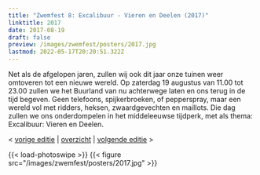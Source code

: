 ```yaml
---
title: "Zwemfest 8: Excalibuur - Vieren en Deelen (2017)"
linktitle: 2017
date: 2017-08-19
draft: false
preview: /images/zwemfest/posters/2017.jpg
lastmod: 2022-05-17T20:20:51.322Z
---
```

Net als de afgelopen jaren, zullen wij ook dit jaar onze tuinen weer omtoveren tot een nieuwe wereld. Op zaterdag 19 augustus van 11.00 tot 23.00 zullen we het Buurland van nu achterwege laten en ons terug in de tijd begeven. Geen telefoons, spijkerbroeken, of pepperspray, maar een wereld vol met ridders, heksen, zwaardgevechten en maillots. Die dag zullen we ons onderdompelen in het middeleeuwse tijdperk, met als thema: Excalibuur: Vieren en Deelen.

< [vorige editie](/zwemfest/2016) | [overzicht](/zwemfest) | [volgende editie](/zwemfest/2018/) >

{{< load-photoswipe >}}
{{< figure src="/images/zwemfest/posters/2017.jpg"  >}}